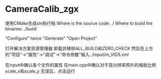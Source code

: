 # CameraCalib_zgx
使用CMake生成sln执行档
Where is the source code: ./
Where to build the binaries: ./build

"Configure" twice
"Generate"
"Open Project"

打开解决方案资源管理器
卸载并移除ALL_BUILD和ZERO_CHECK
然后在上方的"项目"->"属性"->"调试"->"命令参数"输入../input/in_VID5.xml

在input中确认各个文件的属性
在main.cpp中确认对于高分辨率照片的缩放比例scale_x和scale_y
无误后，点击运行
